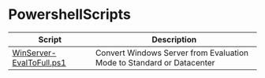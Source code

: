 # PowershellScripts

| Script                                               | Description                                                                                     |
| ---------------------------------------------------- | ----------------------------------------------------------------------------------------------- |
| [WinServer-EvalToFull.ps1](WinServer-EvalToFull.ps1) | Convert Windows Server from Evaluation Mode to Standard or Datacenter                  |

